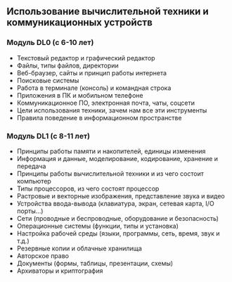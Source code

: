 ## Использование вычислительной техники и коммуникационных устройств

### Модуль DL0 (с 6-10 лет)

- Текстовый редактор и графический редактор
- Файлы, типы файлов, директории
- Веб-браузер, сайты и принцип работы интернета
- Поисковые системы
- Работа в терминале (консоль) и командная строка
- Приложения в ПК и мобильном телефоне
- Коммуникационное ПО, электронная почта, чаты, соцсети
- Цели использования техники, зачем нам все эти инструменты
- Правила поведение в информационном пространстве

### Модуль DL1 (с 8-11 лет)

- Принципы работы памяти и накопителей, единицы изменения
- Информация и данные, моделирование, кодирование, хранение и передача
- Принципы работы вычислительной техники и из чего состоит компьютер
- Типы процессоров, из чего состоят процессор
- Растровые и векторные изображения, представление звука и видео
- Устройства ввода-вывода (клавиатура, экран, сетевая карта, I/O порты...)
- Сети (проводные и беспроводные, оборудование и безопасность)
- Операционные системы (функции, типы и установка)
- Настройка рабочей среды (языки, программы, сеть, время, звук и т.д.)
- Резервные копии и облачные хранилища
- Авторское право
- Документы (формы, таблицы, презентации, схемы)
- Архиваторы и криптография
